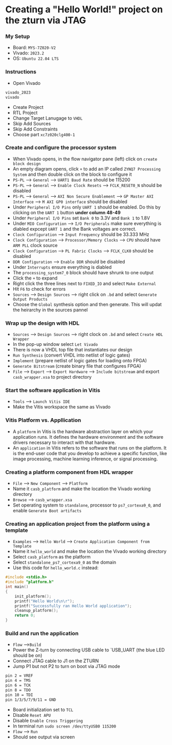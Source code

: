 
# Creating a "Hello World!" project on the zturn via JTAG

### My Setup
- Board: `MYS-7Z020-V2`
- Vivado: `2023.2`
- OS: `Ubuntu 22.04 LTS`

### Instructions
- Open Vivado
```bash
vivado_2023
vivado
```
- Create Project
- RTL Project
- Change Target Lanugage to `VHDL`
- Skip Add Sources
- Skip Add Constraints
- Choose part `xc7z020clg400-1`

### Create and configure the processor system
- When Vivado opens, in the flow navigator pane (left) click on `create block design`
- An empty diagram opens, click `+` to add an IP called `ZYNQ7 Processing System` and then double click on the block to configure it
- `PS-PL` --> `General` --> `UART1 Baud Rate` should be 115200
- `PS-PL` --> `General` --> `Enable Clock Resets` --> `FCLK_RESET0_N` should be disabled
- `PS-PL` --> `General` --> `AXI Non Secure Enablement` --> `GP Master AXI Interface` --> `M AXI GP0 interface` should be disabled
- Under `Peripheral I/O Pins` only `UART 1` should be enabled. Do this by clicking on the `UART 1` button **under column 48-49**
- Under `Peripheral I/O Pins` set `Bank 0` to 3.3V and `Bank 1` to 1.8V
- Under `MIO Configuration` --> `I/O Peripherals` make sure everything is diabled expcept `UART 1` and the Bank voltages are correct.
- `Clock Configuration` --> `Input Frequency` should be 33.333 MHz
- `Clock Configuration` --> `Processor/Memory Clocks` --> `CPU` should have `ARM PLL` clock source
- `Clock Configuration` --> `PL Fabric Clocks` --> `FCLK_CLK0` should be disabled
- `DDR Configuration` --> `Enable DDR` should be disabled
- Under `Interrupts` ensure everything is diabled
- The `processing_system7_0` block should have shrunk to one output
- Click the `+` to expand
- Right click the three lines next to `FIXED_IO` and select `Make External`
- Hit `F6` to check for errors 
- `Sources` --> `Design Sources` --> right click on `.bd` and select `Generate Output Products`
- Choose the `Global` synthesis option and then generate. This will updat the heirarchy in the sources pannel

### Wrap up the design with HDL
- `Sources` --> `Design Sources` --> right clock on `.bd` and select `Create HDL Wrapper`
- In the pop-up window select `Let Vivado`
- There is now a VHDL top file that instantiates our design
- `Run Synthesis` (convert VHDL into netlist of logic gates)
- `Implement` (prepare netlist of logic gates for loading onto FPGA)
- `Generate Bitstream` (create binary file that configures FPGA)
- `File` --> `Export` --> `Export Hardware` --> `Include bitstream` and export `casb_wrapper.xsa` to project directory 

### Start the software application in Vitis
- `Tools` --> `Launch Vitis IDE` 
- Make the Vitis workspace the same as Vivado

### Vitis Platform vs. Appllication 
- A `platform` in Vitis is the hardware abstraction layer on which your application runs. It defines the hardware environment and the software drivers necessary to interact with that hardware.
- An `application` in Vitis refers to the software that runs on the platform. It is the end-user code that you develop to achieve a specific function, like image processing, machine learning inference, or signal processing.

### Creating a platform component from HDL wrapper 
- `File` --> `New Component` --> `Platform`
- Name it `casb_platform` and make the location the Vivado working directory
- `Browse` --> `casb_wrapper.xsa`
- Set operating system to `standalone`, processor to `ps7_cortexa9_0`, and enable `Generate Boot artifacts`

### Creating an application project from the platform using a template
- `Examples` --> `Hello World` --> `Create Application Component from Template`
- Name it `hello_world` and make the location the Vivado working directory
- Select `casb_platform` as the platform
- Select `standalone_ps7_cortexa9_0` as the domain
- Use this code for `hello_world.c` instead:
```c
#include <stdio.h>
#include "platform.h"
int main()
{
    init_platform();
    printf("Hello World\n\r");
    printf("Successfully ran Hello World application");
    cleanup_platform();
    return 0;
}
```

### Build and run the application
- `Flow` -->`Build`
- Power the Z-turn by connecting USB cable to `USB_UART (the blue LED should be on)
- Connect JTAG cable to J1 on the ZTURN
- Jump P1 but not P2 to turn on boot via JTAG mode
```txt
pin 2 = VREF
pin 4 = TMS
pin 6 = TCK
pin 8 = TDO
pin 10 = TDI
pin 1/3/5/7/9/11 = GND
```
- Board initialization set to `TCL`
- Disable `Reset APU`
- Disable `Enable Cross Triggering`
- In terminal run
`sudo screen /dev/ttyUSB0 115200`
- `Flow` --> `Run`
- Should see output via screen

